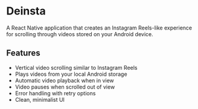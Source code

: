 # Deinsta

A React Native application that creates an Instagram Reels-like experience for scrolling through videos stored on your Android device.

## Features

- Vertical video scrolling similar to Instagram Reels
- Plays videos from your local Android storage
- Automatic video playback when in view
- Video pauses when scrolled out of view
- Error handling with retry options
- Clean, minimalist UI
